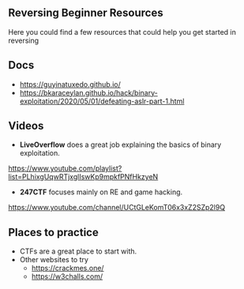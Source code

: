 ## Reversing Beginner Resources

Here you could find a few resources that could help you get started in reversing

## Docs

- <https://guyinatuxedo.github.io/>
- <https://bkaraceylan.github.io/hack/binary-exploitation/2020/05/01/defeating-aslr-part-1.html>

## Videos

- **LiveOverflow** does a great job explaining the basics of binary exploitation.

<https://www.youtube.com/playlist?list=PLhixgUqwRTjxglIswKp9mpkfPNfHkzyeN>

- **247CTF** focuses mainly on RE and game hacking.

<https://www.youtube.com/channel/UCtGLeKomT06x3xZ2SZp2l9Q>

## Places to practice

- CTFs are a great place to start with.
- Other websites to try
	- <https://crackmes.one/>
	- <https://w3challs.com/>